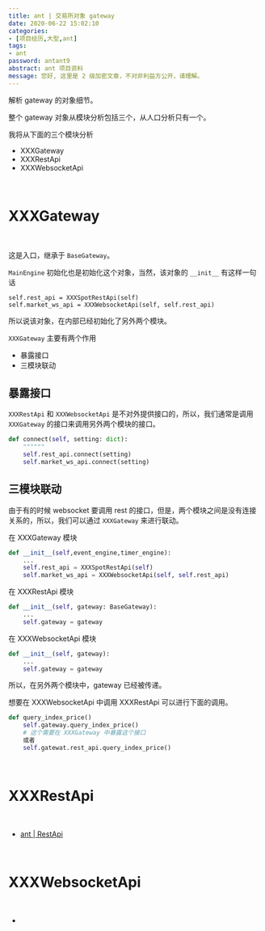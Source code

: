 ```yaml
---
title: ant | 交易所对象 gateway
date: 2020-06-22 15:02:10
categories:
- [项目经历,大型,ant]
tags:
- ant
password: antant9
abstract: ant 项目资料
message: 您好, 这里是 2 级加密文章，不对非利益方公开，请理解。
---
```

解析 gateway 的对象细节。

<!-- more -->

整个 gateway 对象从模块分析包括三个，从人口分析只有一个。

我将从下面的三个模块分析

- XXXGateway
- XXXRestApi
- XXXWebsocketApi

<br/>

# XXXGateway

<br/>

这是入口，继承于 `BaseGateway`。

`MainEngine` 初始化也是初始化这个对象，当然，该对象的 `__init__` 有这样一句话

	self.rest_api = XXXSpotRestApi(self)
	self.market_ws_api = XXXWebsocketApi(self, self.rest_api)

所以说该对象，在内部已经初始化了另外两个模块。

`XXXGateway` 主要有两个作用

- 暴露接口
- 三模块联动

## 暴露接口

`XXXRestApi` 和 `XXXWebsocketApi` 是不对外提供接口的，所以，我们通常是调用 `XXXGateway` 的接口来调用另外两个模块的接口。

```python
def connect(self, setting: dict):
    """"""
    self.rest_api.connect(setting)
    self.market_ws_api.connect(setting)
```

## 三模块联动

由于有的时候 websocket 要调用 rest 的接口，但是，两个模块之间是没有连接关系的，所以，我们可以通过 `XXXGateway` 来进行联动。

在 XXXGateway 模块

```python
def __init__(self,event_engine,timer_engine):
	...
	self.rest_api = XXXSpotRestApi(self)
	self.market_ws_api = XXXWebsocketApi(self, self.rest_api)
```

在 XXXRestApi 模块

```python
def __init__(self, gateway: BaseGateway):
	...
	self.gateway = gateway
```

在 XXXWebsocketApi 模块

```python
def __init__(self, gateway):
	...
    self.gateway = gateway
```

所以，在另外两个模块中，gateway 已经被传递。

想要在 XXXWebsocketApi 中调用 XXXRestApi 可以进行下面的调用。

```python
def query_index_price()
	self.gateway.query_index_price()
	# 这个需要在 XXXGateway 中暴露这个接口
	或者
	self.gatewat.rest_api.query_index_price()
```

<br/>

# XXXRestApi

<br/>

- [ant | RestApi](benpaodewoniu.github.io/2020/06/22/ant10/)

<br/>

# XXXWebsocketApi

<br/>

- 